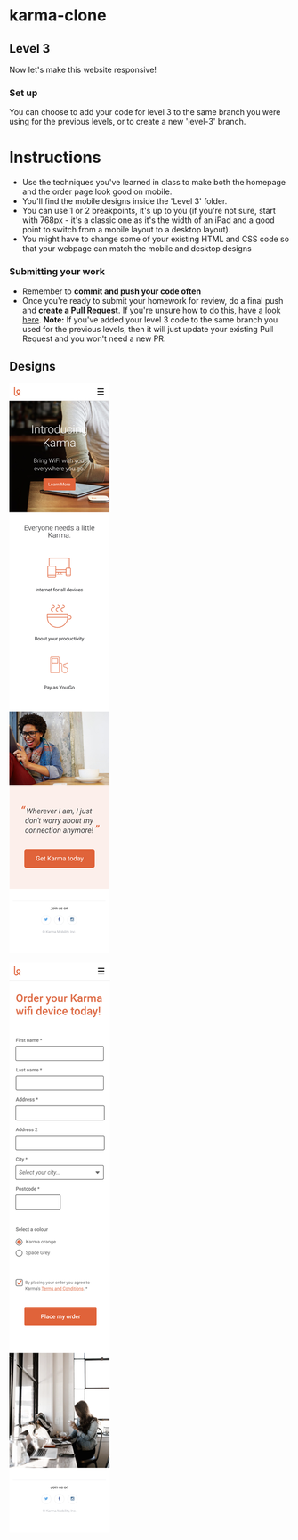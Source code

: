 # karma-clone
## Level 3

Now let's make this website responsive! 

### Set up

You can choose to add your code for level 3 to the same branch you were using for the previous levels, or to create a new 'level-3' branch. 

# Instructions

- Use the techniques you've learned in class to make both the homepage and the order page look good on mobile. 
- You'll find the mobile designs inside the 'Level 3' folder. 
- You can use 1 or 2 breakpoints, it's up to you (if you're not sure, start with 768px - it's a classic one as it's the width of an iPad and a good point to switch from a mobile layout to a desktop layout).
- You might have to change some of your existing HTML and CSS code so that your webpage can match the mobile and desktop designs

### Submitting your work
 - Remember to **commit and push your code often**
 - Once you're ready to submit your homework for review, do a final push and **create a Pull Request**. If you're unsure how to do this, [have a look here](https://syllabus.codeyourfuture.io/git/cheatsheet/#i-want-to-send-my-code-to-volunteers-pushing).
 **Note:** If you've added your level 3 code to the same branch you used for the previous levels, then it will just update your existing Pull Request and you won't need a new PR. 

## Designs

![Homepage mobile design](./homepage-mobile.png)

![Store mobile design](./store-mobile.png)
